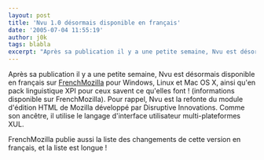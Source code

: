 ```yaml
---
layout: post
title: 'Nvu 1.0 désormais disponible en français'
date: '2005-07-04 11:55:19'
author: j0k
tags: blabla
excerpt: "Après sa publication il y a une petite semaine, Nvu est désormais disponible en français sur [FrenchMozilla](http://frenchmozilla.sourceforge.net/nvu/) pour Windows, Linux et Mac OS X, ainsi qu'en pack linguistique XPI pour ceux savent ce qu'elles font ! (informations disponible sur FrenchMozilla).     \nPour rappel, Nvu est la refonte du module d'édition      …"
---
```


Après sa publication il y a une petite semaine, Nvu est désormais disponible en français sur [FrenchMozilla](http://frenchmozilla.sourceforge.net/nvu/) pour Windows, Linux et Mac OS X, ainsi qu'en pack linguistique XPI pour ceux savent ce qu'elles font ! (informations disponible sur FrenchMozilla).
Pour rappel, Nvu est la refonte du module d'édition HTML de Mozilla développé par Disruptive Innovations. Comme son ancêtre, il utilise le langage d'interface utilisateur multi-plateformes XUL.

FrenchMozilla publie aussi la liste des changements de cette version en français, et la liste est longue !
